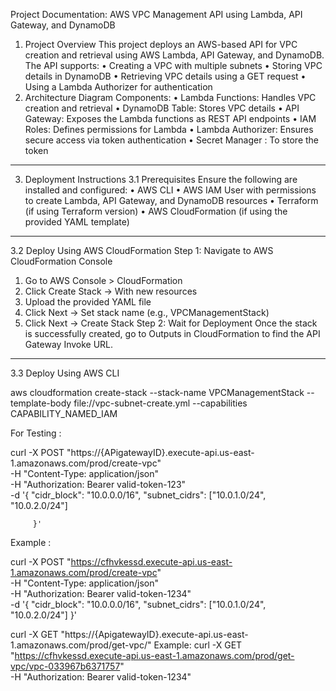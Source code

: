 
Project Documentation: AWS VPC Management API using Lambda, API Gateway, and DynamoDB
1. Project Overview
This project deploys an AWS-based API for VPC creation and retrieval using AWS Lambda, API Gateway, and DynamoDB. The API supports:
•	Creating a VPC with multiple subnets
•	Storing VPC details in DynamoDB
•	Retrieving VPC details using a GET request
•	Using a Lambda Authorizer for authentication
2. Architecture Diagram
Components:
•	Lambda Functions: Handles VPC creation and retrieval
•	DynamoDB Table: Stores VPC details
•	API Gateway: Exposes the Lambda functions as REST API endpoints
•	IAM Roles: Defines permissions for Lambda
•	Lambda Authorizer: Ensures secure access via token authentication
•   Secret Manager : To store the token 
________________________________________
3. Deployment Instructions
3.1 Prerequisites
Ensure the following are installed and configured:
•	AWS CLI
•	AWS IAM User with permissions to create Lambda, API Gateway, and DynamoDB resources
•	Terraform (if using Terraform version)
•	AWS CloudFormation (if using the provided YAML template)
________________________________________
3.2 Deploy Using AWS CloudFormation
Step 1: Navigate to AWS CloudFormation Console
1.	Go to AWS Console > CloudFormation
2.	Click Create Stack → With new resources
3.	Upload the provided YAML file
4.	Click Next → Set stack name (e.g., VPCManagementStack)
5.	Click Next → Create Stack
Step 2: Wait for Deployment
Once the stack is successfully created, go to Outputs in CloudFormation to find the API Gateway Invoke URL.
________________________________________
3.3 Deploy Using AWS CLI

aws cloudformation create-stack --stack-name VPCManagementStack --template-body file://vpc-subnet-create.yml --capabilities CAPABILITY_NAMED_IAM
	
For Testing :

 curl -X POST "https://{APigatewayID}.execute-api.us-east-1.amazonaws.com/prod/create-vpc" \
      -H "Content-Type: application/json" \
      -H "Authorization: Bearer valid-token-123" \
      -d '{
            "cidr_block": "10.0.0.0/16",
            "subnet_cidrs": ["10.0.1.0/24", "10.0.2.0/24"]
 
         }'
Example :
		 
curl -X POST "https://cfhvkessd.execute-api.us-east-1.amazonaws.com/prod/create-vpc" \
-H "Content-Type: application/json" \
-H "Authorization: Bearer valid-token-1234" \
-d '{
  "cidr_block": "10.0.0.0/16",
  "subnet_cidrs": ["10.0.1.0/24", "10.0.2.0/24"]
}'


curl -X GET "https://{ApigatewayID}.execute-api.us-east-1.amazonaws.com/prod/get-vpc/"
Example: curl -X GET "https://cfhvkessd.execute-api.us-east-1.amazonaws.com/prod/get-vpc/vpc-033967b6371757" \
-H "Authorization: Bearer valid-token-1234"
